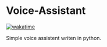 # Voice-Assistant 

[![wakatime](https://wakatime.com/badge/github/jaanonim/Voice-Assistant.svg)](https://wakatime.com/badge/github/jaanonim/Voice-Assistant)

Simple voice assistent writen in python.
